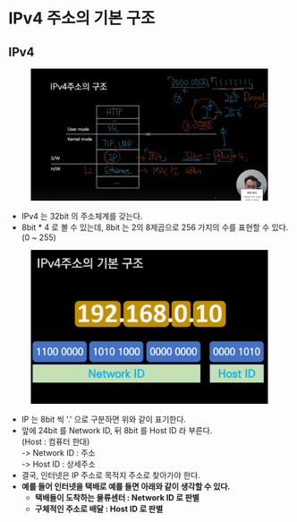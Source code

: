 # IPv4 주소의 기본 구조

## IPv4

<figure><img src="../../../../.gitbook/assets/image (27).png" alt=""><figcaption></figcaption></figure>

* IPv4 는 32bit 의 주소체계를 갖는다.
* 8bit \* 4 로 볼 수 있는데, 8bit 는 2의 8제곱으로 256 가지의 수를 표현할 수 있다. (0 \~ 255)

<figure><img src="../../../../.gitbook/assets/image (1) (1) (1) (1) (1) (1) (1) (1) (1) (1) (1).png" alt=""><figcaption></figcaption></figure>

* IP 는 8bit 씩 '.' 으로 구분하면 위와 같이 표기한다.
* 앞에 24bit 를 Network ID, 뒤 8bit 를 Host ID 라 부른다.\
  (Host : 컴퓨터 한대)\
  \-> Network ID : 주소\
  \-> Host ID : 상세주소
* 결국, 인터넷은 IP 주소로 목적지 주소로 찾아가야 한다.
* **예를 들어 인터넷을 택배로 예를 들면 아래와 같이 생각할 수 있다.**
  * **택배들이 도착하는 물류센터 : Network ID 로 판별**
  * **구체적인 주소로 배달 : Host ID 로 판별**
